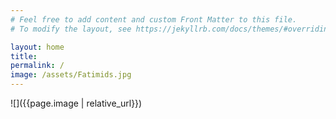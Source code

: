 ```yaml
---
# Feel free to add content and custom Front Matter to this file.
# To modify the layout, see https://jekyllrb.com/docs/themes/#overriding-theme-defaults

layout: home
title: 
permalink: /
image: /assets/Fatimids.jpg
---
```

![]({{page.image | relative_url}})
